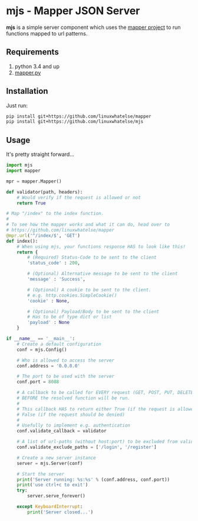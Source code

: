 mjs - Mapper JSON Server
========================
**mjs** is a simple server component which uses the [mapper project](https://github.com/linuxwhatelse/mapper) to run functions mapped to url patterns.

## Requirements
1. python 3.4 and up
2. [mapper.py](https://github.com/linuxwhatelse/mapper)

## Installation
Just run:
```bash
pip install git+https://github.com/linuxwhatelse/mapper
pip install git+https://github.com/linuxwhatelse/mjs
```

## Usage
It's pretty straight forward...
```python
import mjs
import mapper

mpr = mapper.Mapper()

def validator(path, headers):
    # Would verify if the request is allowed or not
    return True

# Map "/index" to the index function.
#
# To see how the mapper works and what it can do, head over to
# https://github.com/linuxwhatelse/mapper
@mpr.url('^/index/$', 'GET')
def index():
    # When using mjs, your functions response HAS to look like this!
    return {
        # (Required) Status-Code to be sent to the client
        'status_code' : 200,

        # (Optional) Alternative message to be sent to the client
        'message' : 'Success',

        # (Optional) A cookie to be sent to the client.
        # e.g. http.cookies.SimpleCookie()
        'cookie' : None,

        # (Optional) Payload/Body to be sent to the client
        # Has to be of type dict or list
        'payload' : None
    }

if __name__ == '__main__':
    # Create a default configuration
    conf = mjs.Config()

    # Who is allowed to access the server
    conf.address = '0.0.0.0'

    # The port to be used with the server
    conf.port = 8088

    # A callback to be called for EVERY request (GET, POST, PUT, DELETE)
    # BEFORE the resolved function will be run.
    #
    # This callback HAS to return either True (if the request is allowed), or
    # False (if the request should be denied)
    #
    # Usefully to implement e.g. authentication
    conf.validate_callback = validator

    # A list of url-paths (without host:port) to be excluded from validation.
    conf.validate_exclude_paths = ['/login', '/register']

    # Create a new server instance
    server = mjs.Server(conf)

    # Start the server
    print('Server running: %s:%s' % (conf.address, conf.port))
    print('use ctrl+c to exit')
    try:
        server.serve_forever()

    except KeyboardInterrupt:
        print('Server closed...')
```
